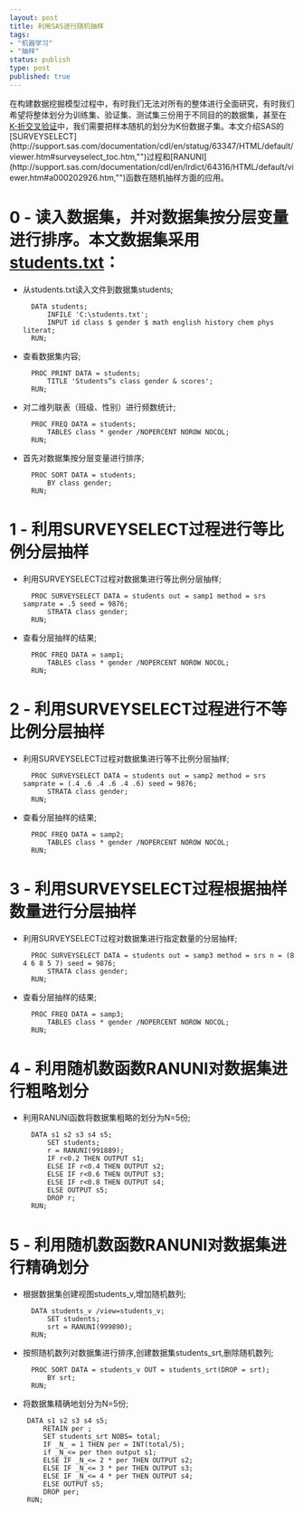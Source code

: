 ```yaml
--- 
layout: post
title: 利用SAS进行随机抽样
tags: 
- "机器学习"
- "抽样"
status: publish
type: post
published: true
---
```

在构建数据挖掘模型过程中，有时我们无法对所有的整体进行全面研究，有时我们希望将整体划分为训练集、验证集、测试集三份用于不同目的的数据集，甚至在[K-折交叉验证](http://en.wikipedia.org/wiki/Cross-validation_(statistics),"")中，我们需要把样本随机的划分为K份数据子集。本文介绍SAS的[SURVEYSELECT](http://support.sas.com/documentation/cdl/en/statug/63347/HTML/default/viewer.htm#surveyselect_toc.htm,"")过程和[RANUNI](http://support.sas.com/documentation/cdl/en/lrdict/64316/HTML/default/viewer.htm#a000202926.htm,"")函数在随机抽样方面的应用。

# 0 - 读入数据集，并对数据集按分层变量进行排序。本文数据集采用[students.txt](http://sdrv.ms/1cGK6CD,"")：

* 从students.txt读入文件到数据集students;


        DATA students;
            INFILE 'C:\students.txt';
            INPUT id class $ gender $ math english history chem phys literat;
        RUN;


* 查看数据集内容;


        PROC PRINT DATA = students;
            TITLE 'Students”s class gender & scores';
        RUN;


* 对二维列联表（班级、性别）进行频数统计;


        PROC FREQ DATA = students;
            TABLES class * gender /NOPERCENT NOROW NOCOL;
        RUN;


* 首先对数据集按分层变量进行排序;


        PROC SORT DATA = students;
            BY class gender;
        RUN;


# 1 - 利用SURVEYSELECT过程进行等比例分层抽样

* 利用SURVEYSELECT过程对数据集进行等比例分层抽样;


        PROC SURVEYSELECT DATA = students out = samp1 method = srs samprate = .5 seed = 9876;
            STRATA class gender;
        RUN; 


* 查看分层抽样的结果;


        PROC FREQ DATA = samp1;
            TABLES class * gender /NOPERCENT NOROW NOCOL;
        RUN;


# 2 - 利用SURVEYSELECT过程进行不等比例分层抽样

* 利用SURVEYSELECT过程对数据集进行等不比例分层抽样;


        PROC SURVEYSELECT DATA = students out = samp2 method = srs samprate = (.4 .6 .4 .6 .4 .6) seed = 9876;
            STRATA class gender;
        RUN;


* 查看分层抽样的结果;


        PROC FREQ DATA = samp2;
            TABLES class * gender /NOPERCENT NOROW NOCOL;
        RUN;


# 3 - 利用SURVEYSELECT过程根据抽样数量进行分层抽样

* 利用SURVEYSELECT过程对数据集进行指定数量的分层抽样;


        PROC SURVEYSELECT DATA = students out = samp3 method = srs n = (8 4 6 8 5 7) seed = 9876;
            STRATA class gender;
        RUN;


* 查看分层抽样的结果;


        PROC FREQ DATA = samp3;
            TABLES class * gender /NOPERCENT NOROW NOCOL;
        RUN;


# 4 - 利用随机数函数RANUNI对数据集进行粗略划分

* 利用RANUNI函数将数据集粗略的划分为N=5份;


        DATA s1 s2 s3 s4 s5;
            SET students;
            r = RANUNI(991889);
            IF r<0.2 THEN OUTPUT s1;
            ELSE IF r<0.4 THEN OUTPUT s2;
            ELSE IF r<0.6 THEN OUTPUT s3;
            ELSE IF r<0.8 THEN OUTPUT s4;
            ELSE OUTPUT s5;
            DROP r;
        RUN;


# 5 - 利用随机数函数RANUNI对数据集进行精确划分

* 根据数据集创建视图students_v,增加随机数列;


        DATA students_v /view=students_v;
            SET students;
            srt = RANUNI(999890);
        RUN;


* 按照随机数列对数据集进行排序,创建数据集students_srt,删除随机数列;


        PROC SORT DATA = students_v OUT = students_srt(DROP = srt); 
            BY srt; 
        RUN;


*  将数据集精确地划分为N=5份;


        DATA s1 s2 s3 s4 s5;
            RETAIN per ;
            SET students_srt NOBS= total;
            IF _N_ = 1 THEN per = INT(total/5);
            if _N_<= per then output s1;
            ELSE IF _N_<= 2 * per THEN OUTPUT s2;
            ELSE IF _N_<= 3 * per THEN OUTPUT s3;
            ELSE IF _N_<= 4 * per THEN OUTPUT s4;
            ELSE OUTPUT s5;
            DROP per;
        RUN;

